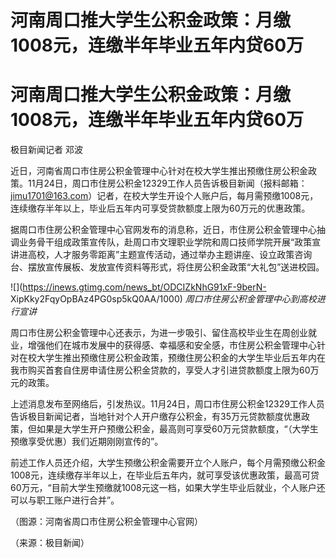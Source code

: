 # 河南周口推大学生公积金政策：月缴1008元，连缴半年毕业五年内贷60万

# 河南周口推大学生公积金政策：月缴1008元，连缴半年毕业五年内贷60万

极目新闻记者 邓波

近日，河南省周口市住房公积金管理中心针对在校大学生推出预缴住房公积金政策。11月24日，周口市住房公积金12329工作人员告诉极目新闻（报料邮箱：jimu1701@163.com）记者，在校大学生开设个人账户后，每月需预缴1008元，连续缴存半年以上，毕业后五年内可享受贷款额度上限为60万元的优惠政策。

据周口市住房公积金管理中心官网发布的消息称，近日，市住房公积金管理中心抽调业务骨干组成政策宣传队，赴周口市文理职业学院和周口技师学院开展“政策宣讲进高校，人才服务零距离”主题宣传活动，通过举办主题讲座、设立政策咨询台、摆放宣传展板、发放宣传资料等形式，将住房公积金政策“大礼包”送进校园。

![](https://inews.gtimg.com/news_bt/ODCIZkNhG91xF-9berN-
XipKky2FqyOpBAz4PG0sp5kQ0AA/1000) _周口市住房公积金管理中心到高校进行宣讲_

周口市住房公积金管理中心还表示，为进一步吸引、留住高校毕业生在周创业就业，增强他们在城市发展中的获得感、幸福感和安全感，市住房公积金管理中心针对在校大学生推出预缴住房公积金政策，预缴住房公积金的大学生毕业后五年内在我市购买首套自住房申请住房公积金贷款的，享受人才引进贷款额度上限为60万元的政策。

上述消息发布至网络后，引发热议。11月24日，周口市住房公积金12329工作人员告诉极目新闻记者，当地针对个人开户缴存公积金，有35万元贷款额度优惠政策，但如果是大学生开户预缴公积金，最高则可享受60万元贷款额度，“（大学生预缴享受优惠）我们近期刚刚宣传的”。

前述工作人员还介绍，大学生预缴公积金需要开立个人账户，每个月需预缴公积金1008元，连续缴存半年以上，在毕业后五年内，就可享受该优惠政策，最高可贷60万元，“目前大学生预缴就1008元这一档，如果大学生毕业后就业，个人账户还可以与职工账户进行合并”。

（图源：河南省周口市住房公积金管理中心官网）

（来源：极目新闻）


